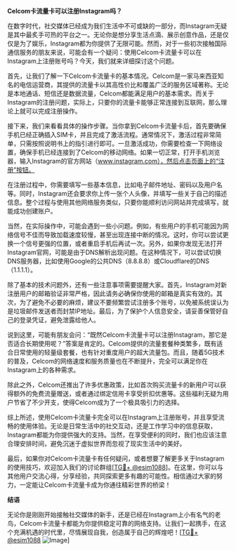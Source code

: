 **Celcom卡流量卡可以注册Instagram吗？**

在数字时代，社交媒体已经成为我们生活中不可或缺的一部分，而Instagram无疑是其中最炙手可热的平台之一。无论你是想分享生活点滴、展示创意作品，还是仅仅是为了娱乐，Instagram都为你提供了无限可能。然而，对于一些初次接触国际通信服务的朋友来说，可能会有一个疑问：使用Celcom卡流量卡可以在Instagram上注册账号吗？今天，我们就来详细探讨这个问题。

首先，让我们了解一下Celcom卡流量卡的基本情况。Celcom是一家马来西亚知名的电信运营商，其提供的流量卡以其高性价比和覆盖广泛的服务区域著称。无论是本地通话、短信还是数据流量，Celcom都能满足用户的基本需求。而关于Instagram的注册问题，实际上，只要你的流量卡能够正常连接到互联网，那么理论上就可以完成注册操作。

接下来，我们来看看具体的操作步骤。当你拿到Celcom卡流量卡后，首先要确保手机已经正确插入SIM卡，并且完成了激活流程。通常情况下，激活过程非常简单，只需按照说明书上的指引进行即可。一旦激活成功，你需要检查一下网络设置，确保手机已经连接到了Celcom的移动网络。如果一切正常，打开手机浏览器，输入Instagram的官方网站（www.instagram.com），然后点击页面上的“注册”按钮。

在注册过程中，你需要填写一些基本信息，比如电子邮件地址、密码以及用户名等。同时，Instagram还会要求你上传一张个人头像，并填写一些关于自己的描述信息。整个过程与使用其他网络服务类似，只要你能顺利访问网站并完成填写，就能成功创建账户。

当然，在实际操作中，可能会遇到一些小问题。例如，有些用户的手机可能因为网络信号不佳而导致加载速度较慢，甚至出现连接中断的情况。这时，你可以尝试更换一个信号更强的位置，或者重启手机后再试一次。另外，如果你发现无法打开Instagram官网，可能是由于DNS解析出现问题。在这种情况下，可以尝试切换DNS服务器，比如使用Google的公共DNS（8.8.8.8）或Cloudflare的DNS（1.1.1.1）。

除了基本的技术问题外，还有一些注意事项需要提醒大家。首先，Instagram对新注册用户的邮箱验证非常严格，因此请务必确保你使用的邮箱是真实有效的。其次，为了避免不必要的麻烦，建议不要频繁尝试注册多个账号，以免被系统误认为是垃圾邮件发送者而封禁IP地址。最后，为了保护个人信息安全，请妥善保管好自己的登录凭证，避免泄露给他人。

说到这里，可能有朋友会问：“既然Celcom卡流量卡可以注册Instagram，那它是否适合长期使用呢？”答案是肯定的。Celcom提供的流量套餐种类繁多，既有适合日常使用的轻量级套餐，也有针对重度用户的超大流量包。而且，随着5G技术的普及，Celcom的网络速度和服务质量也在不断提升，完全可以满足你在Instagram上的各种需求。

除此之外，Celcom还推出了许多优惠政策，比如首次购买流量卡的新用户可以获得额外的免费流量赠送，或者通过绑定信用卡享受折扣优惠等。这些福利无疑为用户节省了不少开支，使得Celcom成为了一个极具吸引力的选择。

综上所述，使用Celcom卡流量卡完全可以在Instagram上注册账号，并且享受流畅的使用体验。无论是日常生活中的社交互动，还是工作学习中的信息获取，Instagram都能为你提供强大的支持。当然，在享受便利的同时，我们也应该注意合理安排时间，避免沉迷于虚拟世界而忽视了现实生活中的美好。

最后，如果你对Celcom卡流量卡有任何疑问，或者想要了解更多关于Instagram的使用技巧，欢迎加入我们的讨论群组[[TG💪+ @esim1088](https://t.me/s/esim1088)]。在这里，你可以与其他用户交流心得，分享经验，共同探索更多有趣的可能性。相信通过大家的努力，一定能让Celcom卡流量卡成为你通往精彩世界的桥梁！

**结语**

无论你是刚刚开始接触社交媒体的新手，还是已经在Instagram上小有名气的老鸟，Celcom卡流量卡都能为你提供稳定可靠的网络支持。让我们一起携手，在这个充满机遇的时代里，尽情展现自我，创造属于自己的辉煌吧！[[TG💪+ @esim1088](https://t.me/s/esim1088) ![Image](https://i.postimg.cc/4NQfJmqS/Snipaste-2025-05-13-00-14-12.png)]